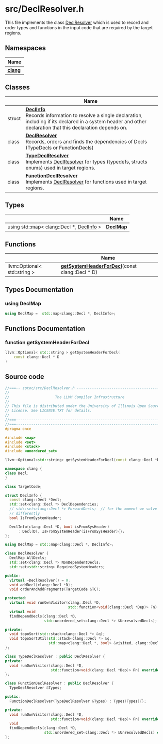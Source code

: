 # src/DeclResolver.h

This file implements the class [DeclResolver](Classes/classDeclResolver.md) which is used to record and order types and functions in the input code that are required by the target regions. 

## Namespaces

| Name           |
| -------------- |
| **[clang](Namespaces/namespaceclang.md)**  |

## Classes

|                | Name           |
| -------------- | -------------- |
| struct | **[DeclInfo](Classes/structDeclInfo.md)** <br>Records information to resolve a single declaration, including if its declared in a system header and other declaration that this declaration depends on.  |
| class | **[DeclResolver](Classes/classDeclResolver.md)** <br>Records, orders and finds the dependencies of Decls (TypeDecls or FunctionDecls)  |
| class | **[TypeDeclResolver](Classes/classTypeDeclResolver.md)** <br>Implements [DeclResolver]() for types (typedefs, structs enums) used in target regions.  |
| class | **[FunctionDeclResolver](Classes/classFunctionDeclResolver.md)** <br>Implements [DeclResolver]() for functions used in target regions.  |

## Types

|                | Name           |
| -------------- | -------------- |
| using std::map< clang::Decl *, [DeclInfo](Classes/structDeclInfo.md) > | **[DeclMap](Files/DeclResolver_8h.md#using-declmap)**  |

## Functions

|                | Name           |
| -------------- | -------------- |
| llvm::Optional< std::string > | **[getSystemHeaderForDecl](Files/DeclResolver_8h.md#function-getsystemheaderfordecl)**(const clang::Decl * D) |

## Types Documentation

### using DeclMap

```cpp
using DeclMap =  std::map<clang::Decl *, DeclInfo>;
```



## Functions Documentation

### function getSystemHeaderForDecl

```cpp
llvm::Optional< std::string > getSystemHeaderForDecl(
    const clang::Decl * D
)
```




## Source code
```cpp
//===-- sotoc/src/DeclResolver.h -----------------------------------------===//
//
//                     The LLVM Compiler Infrastructure
//
// This file is distributed under the University of Illinois Open Source
// License. See LICENSE.TXT for details.
//
//===----------------------------------------------------------------------===//
//===----------------------------------------------------------------------===//
#pragma once

#include <map>
#include <set>
#include <stack>
#include <unordered_set>

llvm::Optional<std::string> getSystemHeaderForDecl(const clang::Decl *D);

namespace clang {
class Decl;
}

class TargetCode;

struct DeclInfo {
  const clang::Decl *Decl;
  std::set<clang::Decl *> DeclDependencies;
  // std::set<clang::Decl *> ForwardDecls;  // for the moment we solve this
  // differently
  bool IsFromSystemHeader;

  DeclInfo(clang::Decl *D, bool isFromSysHeader)
      : Decl(D), IsFromSystemHeader(isFromSysHeader){};
};

using DeclMap = std::map<clang::Decl *, DeclInfo>;

class DeclResolver {
  DeclMap AllDecls;
  std::set<clang::Decl *> NonDependentDecls;
  std::set<std::string> RequiredSystemHeaders;

public:
  virtual ~DeclResolver() = 0;
  void addDecl(clang::Decl *D);
  void orderAndAddFragments(TargetCode &TC);

protected:
  virtual void runOwnVisitor(clang::Decl *D,
                             std::function<void(clang::Decl *Dep)> Fn) = 0;
  virtual void
  findDependDecls(clang::Decl *D,
                  std::unordered_set<clang::Decl *> &UnresolvedDecls);

private:
  void topoSort(std::stack<clang::Decl *> &q);
  void topoSortUtil(std::stack<clang::Decl *> &q,
                    std::map<clang::Decl *, bool> &visited, clang::Decl *D);
};

class TypeDeclResolver : public DeclResolver {
private:
  void runOwnVisitor(clang::Decl *D,
                     std::function<void(clang::Decl *Dep)> Fn) override;
};

class FunctionDeclResolver : public DeclResolver {
  TypeDeclResolver &Types;

public:
  FunctionDeclResolver(TypeDeclResolver &Types) : Types(Types){};

private:
  void runOwnVisitor(clang::Decl *D,
                     std::function<void(clang::Decl *Dep)> Fn) override;
  void
  findDependDecls(clang::Decl *D,
                  std::unordered_set<clang::Decl *> &UnresolvedDecls) override;
};
```



